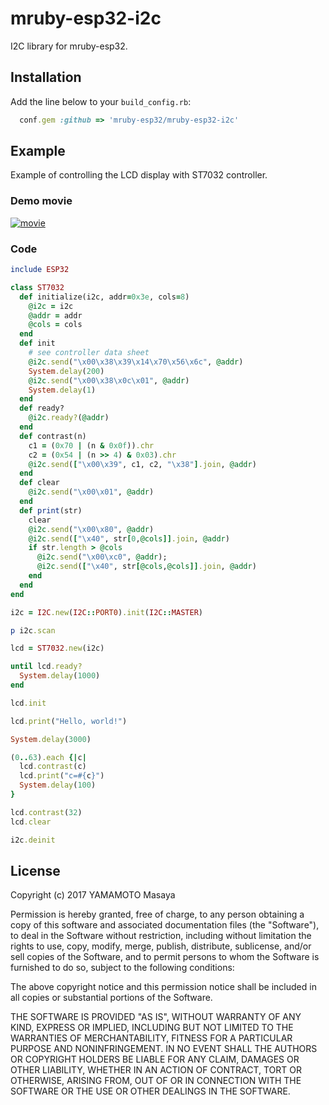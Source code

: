 mruby-esp32-i2c
============

I2C library for mruby-esp32.

## Installation
Add the line below to your `build_config.rb`:

```ruby
  conf.gem :github => 'mruby-esp32/mruby-esp32-i2c'
```

## Example

Example of controlling the LCD display with ST7032 controller.

### Demo movie
[![movie](https://img.youtube.com/vi/M_mGSt0bB-4/0.jpg)](https://www.youtube.com/watch?v=M_mGSt0bB-4)

### Code

```ruby
include ESP32

class ST7032
  def initialize(i2c, addr=0x3e, cols=8)
    @i2c = i2c
    @addr = addr
    @cols = cols
  end
  def init
    # see controller data sheet
    @i2c.send("\x00\x38\x39\x14\x70\x56\x6c", @addr)
    System.delay(200)
    @i2c.send("\x00\x38\x0c\x01", @addr)
    System.delay(1)
  end
  def ready?
    @i2c.ready?(@addr)
  end
  def contrast(n)
    c1 = (0x70 | (n & 0x0f)).chr
    c2 = (0x54 | (n >> 4) & 0x03).chr
    @i2c.send(["\x00\x39", c1, c2, "\x38"].join, @addr)
  end
  def clear
    @i2c.send("\x00\x01", @addr)
  end
  def print(str)
    clear
    @i2c.send("\x00\x80", @addr)
    @i2c.send(["\x40", str[0,@cols]].join, @addr)
    if str.length > @cols
      @i2c.send("\x00\xc0", @addr);
      @i2c.send(["\x40", str[@cols,@cols]].join, @addr)
    end
  end
end

i2c = I2C.new(I2C::PORT0).init(I2C::MASTER)

p i2c.scan

lcd = ST7032.new(i2c)

until lcd.ready?
  System.delay(1000)
end

lcd.init

lcd.print("Hello, world!")

System.delay(3000)

(0..63).each {|c|
  lcd.contrast(c)
  lcd.print("c=#{c}")
  System.delay(100)
}

lcd.contrast(32)
lcd.clear

i2c.deinit
```

## License

Copyright (c) 2017 YAMAMOTO Masaya

Permission is hereby granted, free of charge, to any person obtaining a 
copy of this software and associated documentation files (the "Software"), 
to deal in the Software without restriction, including without limitation 
the rights to use, copy, modify, merge, publish, distribute, sublicense, 
and/or sell copies of the Software, and to permit persons to whom the 
Software is furnished to do so, subject to the following conditions:

The above copyright notice and this permission notice shall be included in 
all copies or substantial portions of the Software.

THE SOFTWARE IS PROVIDED "AS IS", WITHOUT WARRANTY OF ANY KIND, EXPRESS OR 
IMPLIED, INCLUDING BUT NOT LIMITED TO THE WARRANTIES OF MERCHANTABILITY, 
FITNESS FOR A PARTICULAR PURPOSE AND NONINFRINGEMENT. IN NO EVENT SHALL THE 
AUTHORS OR COPYRIGHT HOLDERS BE LIABLE FOR ANY CLAIM, DAMAGES OR OTHER 
LIABILITY, WHETHER IN AN ACTION OF CONTRACT, TORT OR OTHERWISE, ARISING 
FROM, OUT OF OR IN CONNECTION WITH THE SOFTWARE OR THE USE OR OTHER 
DEALINGS IN THE SOFTWARE.
